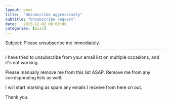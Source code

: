 ```yaml
---
layout: post
title:  "Unsubscribe aggressively"
subtitle: "Unsubscribe request"
date:   2015-12-02 00:00:00
categories: [misc]
---
```


Subject: Please unsubscribe me immediately.

---

I have tried to unsubscribe from your email list on multiple occasions, and it's not working.

Please manually remove me from this list ASAP. Remove me from any corresponding lists as well.

I will start marking as spam any emails I receive from here on out.

Thank you.
